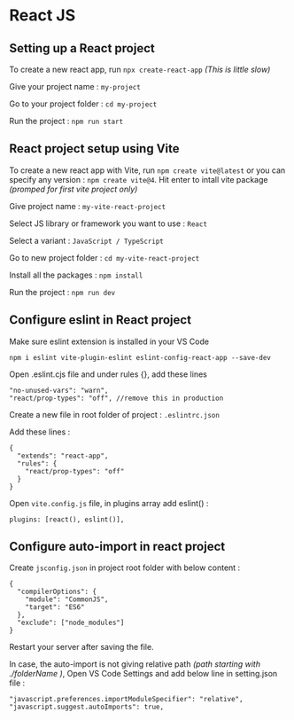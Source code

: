 # React JS

## Setting up a React project

To create a new react app, run `npx create-react-app` _(This is little slow)_

Give your project name : `my-project`

Go to your project folder : `cd my-project`

Run the project : `npm run start`

## React project setup using Vite

To create a new react app with Vite, run `npm create vite@latest` or you can specify any version : `npm create vite@4`. Hit enter to intall vite package _(promped for first vite project only)_

Give project name : `my-vite-react-project`

Select JS library or framework you want to use : `React`

Select a variant : `JavaScript / TypeScript`

Go to new project folder : `cd my-vite-react-project`

Install all the packages : `npm install`

Run the project : `npm run dev`

## Configure eslint in React project

Make sure eslint extension is installed in your VS Code

```
npm i eslint vite-plugin-eslint eslint-config-react-app --save-dev
```

Open .eslint.cjs file and under rules {}, add these lines

```
"no-unused-vars": "warn",
"react/prop-types": "off", //remove this in production
```

Create a new file in root folder of project : `.eslintrc.json`

Add these lines :

```
{
  "extends": "react-app",
  "rules": {
    "react/prop-types": "off"
  }
}

```

Open `vite.config.js` file, in plugins array add eslint() :

```
plugins: [react(), eslint()],
```

## Configure auto-import in react project

Create `jsconfig.json` in project root folder with below content :

```
{
  "compilerOptions": {
    "module": "CommonJS",
    "target": "ES6"
  },
  "exclude": ["node_modules"]
}
```

Restart your server after saving the file.

In case, the auto-import is not giving relative path _(path starting with ./folderName )_, Open VS Code Settings and add below line in setting.json file :

```
"javascript.preferences.importModuleSpecifier": "relative",
"javascript.suggest.autoImports": true,
```
